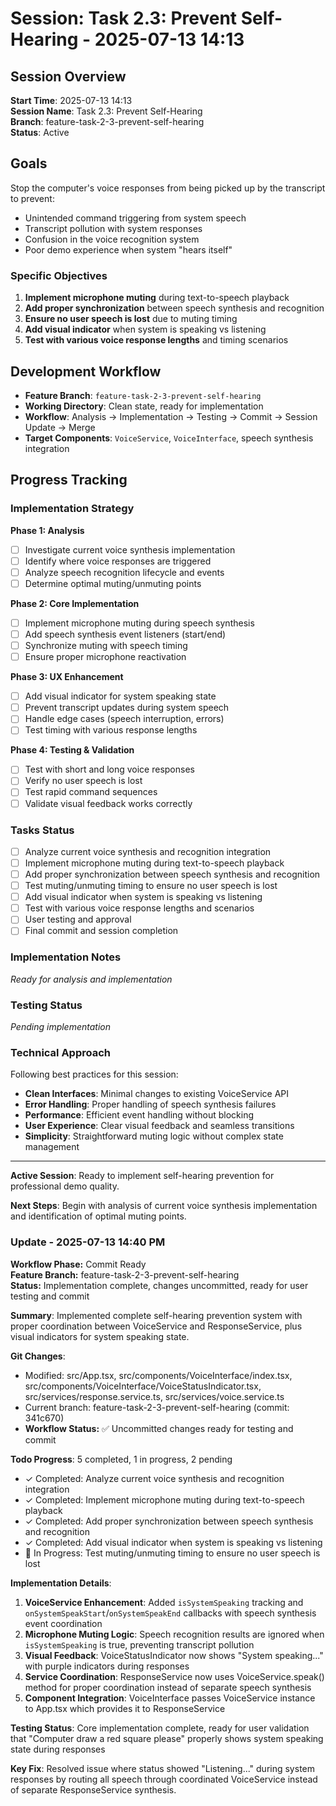 # Session: Task 2.3: Prevent Self-Hearing - 2025-07-13 14:13

## Session Overview
**Start Time**: 2025-07-13 14:13  
**Session Name**: Task 2.3: Prevent Self-Hearing  
**Branch**: feature-task-2-3-prevent-self-hearing  
**Status**: Active  

## Goals
Stop the computer's voice responses from being picked up by the transcript to prevent:
- Unintended command triggering from system speech
- Transcript pollution with system responses
- Confusion in the voice recognition system
- Poor demo experience when system "hears itself"

### Specific Objectives
1. **Implement microphone muting** during text-to-speech playback
2. **Add proper synchronization** between speech synthesis and recognition
3. **Ensure no user speech is lost** due to muting timing
4. **Add visual indicator** when system is speaking vs listening
5. **Test with various voice response lengths** and timing scenarios

## Development Workflow
- **Feature Branch**: `feature-task-2-3-prevent-self-hearing`
- **Working Directory**: Clean state, ready for implementation
- **Workflow**: Analysis → Implementation → Testing → Commit → Session Update → Merge
- **Target Components**: `VoiceService`, `VoiceInterface`, speech synthesis integration

## Progress Tracking

### Implementation Strategy
**Phase 1: Analysis**
- [ ] Investigate current voice synthesis implementation
- [ ] Identify where voice responses are triggered
- [ ] Analyze speech recognition lifecycle and events
- [ ] Determine optimal muting/unmuting points

**Phase 2: Core Implementation**
- [ ] Implement microphone muting during speech synthesis
- [ ] Add speech synthesis event listeners (start/end)
- [ ] Synchronize muting with speech timing
- [ ] Ensure proper microphone reactivation

**Phase 3: UX Enhancement**
- [ ] Add visual indicator for system speaking state
- [ ] Prevent transcript updates during system speech
- [ ] Handle edge cases (speech interruption, errors)
- [ ] Test timing with various response lengths

**Phase 4: Testing & Validation**
- [ ] Test with short and long voice responses
- [ ] Verify no user speech is lost
- [ ] Test rapid command sequences
- [ ] Validate visual feedback works correctly

### Tasks Status
- [ ] Analyze current voice synthesis and recognition integration
- [ ] Implement microphone muting during text-to-speech playback  
- [ ] Add proper synchronization between speech synthesis and recognition
- [ ] Test muting/unmuting timing to ensure no user speech is lost
- [ ] Add visual indicator when system is speaking vs listening
- [ ] Test with various voice response lengths and scenarios
- [ ] User testing and approval
- [ ] Final commit and session completion

### Implementation Notes
*Ready for analysis and implementation*

### Testing Status
*Pending implementation*

### Technical Approach
Following best practices for this session:
- **Clean Interfaces**: Minimal changes to existing VoiceService API
- **Error Handling**: Proper handling of speech synthesis failures
- **Performance**: Efficient event handling without blocking
- **User Experience**: Clear visual feedback and seamless transitions
- **Simplicity**: Straightforward muting logic without complex state management

---

**Active Session**: Ready to implement self-hearing prevention for professional demo quality.

**Next Steps**: Begin with analysis of current voice synthesis implementation and identification of optimal muting points.

### Update - 2025-07-13 14:40 PM

**Workflow Phase:** Commit Ready  
**Feature Branch:** feature-task-2-3-prevent-self-hearing  
**Status:** Implementation complete, changes uncommitted, ready for user testing and commit

**Summary**: Implemented complete self-hearing prevention system with proper coordination between VoiceService and ResponseService, plus visual indicators for system speaking state.

**Git Changes**:
- Modified: src/App.tsx, src/components/VoiceInterface/index.tsx, src/components/VoiceInterface/VoiceStatusIndicator.tsx, src/services/response.service.ts, src/services/voice.service.ts
- Current branch: feature-task-2-3-prevent-self-hearing (commit: 341c670)
- **Workflow Status:** ✅ Uncommitted changes ready for testing and commit

**Todo Progress**: 5 completed, 1 in progress, 2 pending
- ✓ Completed: Analyze current voice synthesis and recognition integration
- ✓ Completed: Implement microphone muting during text-to-speech playback  
- ✓ Completed: Add proper synchronization between speech synthesis and recognition
- ✓ Completed: Add visual indicator when system is speaking vs listening
- 🔄 In Progress: Test muting/unmuting timing to ensure no user speech is lost

**Implementation Details**:
1. **VoiceService Enhancement**: Added `isSystemSpeaking` tracking and `onSystemSpeakStart`/`onSystemSpeakEnd` callbacks with speech synthesis event coordination
2. **Microphone Muting Logic**: Speech recognition results are ignored when `isSystemSpeaking` is true, preventing transcript pollution
3. **Visual Feedback**: VoiceStatusIndicator now shows "System speaking..." with purple indicators during responses
4. **Service Coordination**: ResponseService now uses VoiceService.speak() method for proper coordination instead of separate speech synthesis
5. **Component Integration**: VoiceInterface passes VoiceService instance to App.tsx which provides it to ResponseService

**Testing Status**: Core implementation complete, ready for user validation that "Computer draw a red square please" properly shows system speaking state during responses

**Key Fix**: Resolved issue where status showed "Listening..." during system responses by routing all speech through coordinated VoiceService instead of separate ResponseService synthesis.